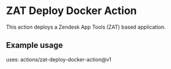 # ZAT Deploy Docker Action

This action deploys a Zendesk App Tools (ZAT) based application.

## Example usage

uses: actions/zat-deploy-docker-action@v1